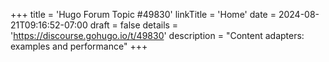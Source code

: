 +++
title = 'Hugo Forum Topic #49830'
linkTitle = 'Home'
date = 2024-08-21T09:16:52-07:00
draft = false
details = 'https://discourse.gohugo.io/t/49830'
description = "Content adapters: examples and performance"
+++
